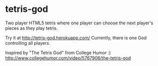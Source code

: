 tetris-god
==========

Two player HTML5 tetris where one player can choose the next player's pieces as they play tetris.

Try it at http://tetris-god.herokuapp.com/ 
Currently, there is one God controlling all players. 

Inspired by "The Tetris God" from College Humor :)
http://www.collegehumor.com/video/5767906/the-tetris-god
